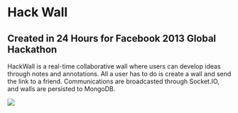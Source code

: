 # Hack Wall
## Created in 24 Hours for Facebook 2013 Global Hackathon

HackWall is a real-time collaborative wall where users can develop ideas through notes and annotations. All a user has to do is create a wall and send the link to a friend. Communications are broadcasted through Socket.IO, and walls are persisted to MongoDB.

![](http://i.imgur.com/Gbx7pf7.png)